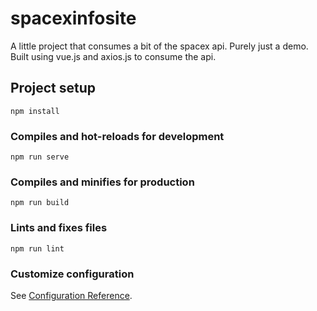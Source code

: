 # spacexinfosite
A little project that consumes a bit of the spacex api. Purely just a demo. Built using vue.js and axios.js to consume the api.
## Project setup
```
npm install
```

### Compiles and hot-reloads for development
```
npm run serve
```

### Compiles and minifies for production
```
npm run build
```

### Lints and fixes files
```
npm run lint
```

### Customize configuration
See [Configuration Reference](https://cli.vuejs.org/config/).
